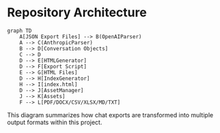 # Repository Architecture

```mermaid
graph TD
    A[JSON Export Files] --> B(OpenAIParser)
    A --> C(AnthropicParser)
    B --> D[Conversation Objects]
    C --> D
    D --> E[HTMLGenerator]
    D --> F[Export Script]
    E --> G[HTML Files]
    D --> H[IndexGenerator]
    H --> I[index.html]
    D --> J[AssetManager]
    J --> K[Assets]
    F --> L[PDF/DOCX/CSV/XLSX/MD/TXT]
```

This diagram summarizes how chat exports are transformed into multiple output formats within this project.
